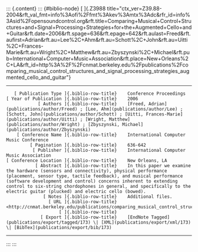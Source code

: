 ::: {.content}
::: {#biblio-node}
[ ]{.Z3988
title="ctx_ver=Z39.88-2004&rft_val_fmt=info%3Aofi%2Ffmt%3Akev%3Amtx%3Adc&rfr_id=info%3Asid%2Fopensoundcontrol.org&rft.title=Comparing+Musical+Control+Structures+and+Signal+Processing+Strategies+for+the+Augmented+Cello+and+Guitar&rft.date=2006&rft.spage=636&rft.epage=642&rft.aulast=Freed&rft.aufirst=Adrian&rft.au=Lee%2C+Ahm&rft.au=Schott%2C+John&rft.au=Uitti%2C+Frances-Marie&rft.au=Wright%2C+Matthew&rft.au=Zbyszynski%2C+Michael&rft.pub=International+Computer+Music+Association&rft.place=New+Orleans%2C+LA&rft_id=http%3A%2F%2Fcnmat.berkeley.edu%2Fpublications%2Fcomparing_musical_control_structures_and_signal_processing_strategies_augmented_cello_and_guitar"}

  -------------------------------------------- -- -----------------------------------------------------------------------------------------------------------------------------------------------------------------------------------------------------------------------------------------------------------------------------------------------------------------------------------------------------------
       [ Publication Type ]{.biblio-row-title}    Conference Proceedings
    [ Year of Publication ]{.biblio-row-title}    2006
                [ Authors ]{.biblio-row-title}    [Freed, Adrian](publications/author/Freed) ; [Lee, Ahm](publications/author/Lee) ; [Schott, John](publications/author/Schott) ; [Uitti, Frances-Marie](publications/author/Uitti) ; [Wright, Matthew](publications/author/Wright) ; [Zbyszynski, Michael](publications/author/Zbyszynski)
        [ Conference Name ]{.biblio-row-title}    International Computer Music Conference
             [ Pagination ]{.biblio-row-title}    636-642
              [ Publisher ]{.biblio-row-title}    International Computer Music Association
    [ Conference Location ]{.biblio-row-title}    New Orleans, LA
               [ Abstract ]{.biblio-row-title}    In this paper we examine the hardware (sensors and connectivity), physical performance (placement, sensor type, tactile feedback), and musical performance (software development and control) concerns inherent to extending control to six-string chordophones in general, and specifically to the electric guitar (plucked) and electric cello (bowed).
                  [ Notes ]{.biblio-row-title}    Additional files.
                    [ URL ]{.biblio-row-title}    <http://cnmat.berkeley.edu/publications/comparing_musical_control_structures_and_signal_processing_strategies_augmented_cello_and_guitar>
                        [ ]{.biblio-row-title}    
                 [ Export ]{.biblio-row-title}    [EndNote Tagged](publications/export/tagged/173) \| [XML](publications/export/xml/173) \| [BibTex](publications/export/bib/173)
  -------------------------------------------- -- -----------------------------------------------------------------------------------------------------------------------------------------------------------------------------------------------------------------------------------------------------------------------------------------------------------------------------------------------------------
:::
:::
